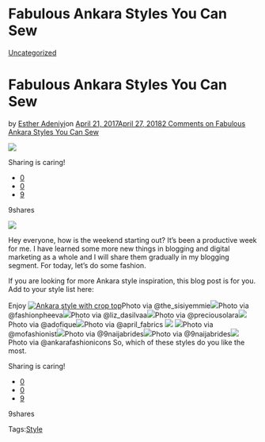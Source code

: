 # Fabulous  Ankara Styles You Can Sew

[Uncategorized](https://estheradeniyi.com/category/uncategorized/)
# Fabulous  Ankara Styles You Can Sew

by [Esther Adeniyi](https://estheradeniyi.com/author/esther-adeniyi/)on [April 21, 2017April 27, 2018](https://estheradeniyi.com/fabulous-ankara-styles-you-can-sew/)[2 Comments on Fabulous  Ankara Styles You Can Sew](https://estheradeniyi.com/fabulous-ankara-styles-you-can-sew/#comments)

![](images/Ankarastyle9.jpg)

Sharing is caring!

- [0](https://www.facebook.com/sharer/sharer.php?u=https%3A%2F%2Festheradeniyi.com%2Ffabulous-ankara-styles-you-can-sew%2F&amp;t=Fabulous%20%20Ankara%20Styles%20You%20Can%20Sew)
- [0](https://twitter.com/intent/tweet?text=Fabulous%20%20Ankara%20Styles%20You%20Can%20Sew&amp;url=https%3A%2F%2Festheradeniyi.com%2Ffabulous-ankara-styles-you-can-sew%2F)
- [9](#)

9shares

[![](images/Ankarastyle9.jpg)](images/Ankarastyle9.jpg)

 Hey everyone, how is the weekend starting out? It&#x2019;s been a productive week for me. I have learned some more new things in blogging and digital marketing as a whole and I will share them gradually in my blogging segment. For today, let&#x2019;s do some fashion.

If you are looking for more Ankara style inspiration, this blog post is for you. Add to your style list here:

Enjoy
[![Ankara style with crop top](images/Ankarastyle2.jpg)](images/Ankarastyle2.jpg)Photo via @the_sisiyemmie[![](images/Ankarastyle1.jpg)](images/Ankarastyle1.jpg)Photo via @fashionpheeva[![](images/Ankarastyle3.jpg)](images/Ankarastyle3.jpg)Photo via @liz_dasilvaa[![](images/Ankarastyle4.jpg)](images/Ankarastyle4.jpg)Photo via @preciousolara[![](images/Ankarastyle5.jpg)](images/Ankarastyle5.jpg)Photo via @adofique[![](images/Ankarastyle6.jpg)](images/Ankarastyle6.jpg)Photo via @april_fabrics
[![](images/Ankarastyle7.jpg)](images/Ankarastyle7.jpg)
[![](images/Ankarastyle8.jpg)](images/Ankarastyle8.jpg)Photo via @mofashionist[![](images/Ankarastyle9-1.jpg)](images/Ankarastyle9-1.jpg)Photo via @9naijabrides[![](images/Ankarastyle10.jpg)](images/Ankarastyle10.jpg)Photo via @9naijabrides[![](images/Ankarastyle11.jpg)](images/Ankarastyle11.jpg)Photo via @ankarafashionicons
So, which of these styles do you like the most.&#xA0;

Sharing is caring!

- [0](https://www.facebook.com/sharer/sharer.php?u=https%3A%2F%2Festheradeniyi.com%2Ffabulous-ankara-styles-you-can-sew%2F&amp;t=Fabulous%20%20Ankara%20Styles%20You%20Can%20Sew)
- [0](https://twitter.com/intent/tweet?text=Fabulous%20%20Ankara%20Styles%20You%20Can%20Sew&amp;url=https%3A%2F%2Festheradeniyi.com%2Ffabulous-ankara-styles-you-can-sew%2F)
- [9](#)

9shares

Tags:[Style](https://estheradeniyi.com/tag/style/)